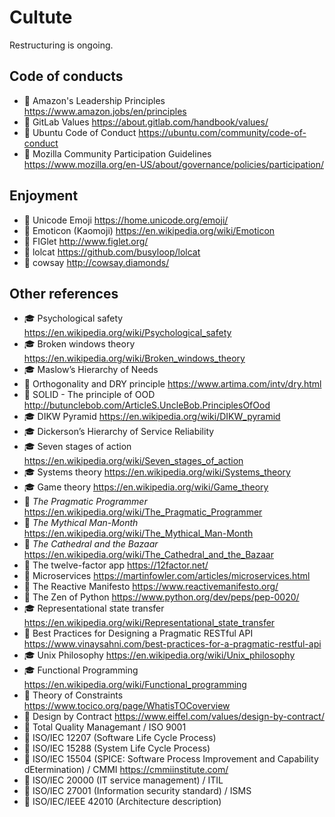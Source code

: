 # Cultute

Restructuring is ongoing.

## Code of conducts

* 📃 Amazon's Leadership Principles <https://www.amazon.jobs/en/principles>
* 📃 GitLab Values <https://about.gitlab.com/handbook/values/>
* 📃 Ubuntu Code of Conduct <https://ubuntu.com/community/code-of-conduct>
* 📃 Mozilla Community Participation Guidelines <https://www.mozilla.org/en-US/about/governance/policies/participation/>

## Enjoyment

* 📗 Unicode Emoji <https://home.unicode.org/emoji/>
* 📃 Emoticon (Kaomoji) <https://en.wikipedia.org/wiki/Emoticon>
* 🔷 FIGlet <http://www.figlet.org/>
* 🔷 lolcat <https://github.com/busyloop/lolcat>
* 🔷 cowsay <http://cowsay.diamonds/>

## Other references

* 🎓 Psychological safety <https://en.wikipedia.org/wiki/Psychological_safety>
* 🎓 Broken windows theory <https://en.wikipedia.org/wiki/Broken_windows_theory>
* 🎓 Maslow’s Hierarchy of Needs
* 📃 Orthogonality and DRY principle <https://www.artima.com/intv/dry.html>
* 📃 SOLID - The principle of OOD <http://butunclebob.com/ArticleS.UncleBob.PrinciplesOfOod>
* 🎓 DIKW Pyramid <https://en.wikipedia.org/wiki/DIKW_pyramid>
* 🎓 Dickerson’s Hierarchy of Service Reliability
* 🎓 Seven stages of action <https://en.wikipedia.org/wiki/Seven_stages_of_action>
* 🎓 Systems theory <https://en.wikipedia.org/wiki/Systems_theory>
* 🎓 Game theory <https://en.wikipedia.org/wiki/Game_theory>
* 📕 _The Pragmatic Programmer_ <https://en.wikipedia.org/wiki/The_Pragmatic_Programmer>
* 📕 _The Mythical Man-Month_ <https://en.wikipedia.org/wiki/The_Mythical_Man-Month>
* 📕 _The Cathedral and the Bazaar_ <https://en.wikipedia.org/wiki/The_Cathedral_and_the_Bazaar>
* 📃 The twelve-factor app <https://12factor.net/>
* 📃 Microservices <https://martinfowler.com/articles/microservices.html>
* 📃 The Reactive Manifesto <https://www.reactivemanifesto.org/>
* 📃 The Zen of Python <https://www.python.org/dev/peps/pep-0020/>
* 🎓 Representational state transfer <https://en.wikipedia.org/wiki/Representational_state_transfer>
* 📃 Best Practices for Designing a Pragmatic RESTful API <https://www.vinaysahni.com/best-practices-for-a-pragmatic-restful-api>
* 🎓 Unix Philosophy <https://en.wikipedia.org/wiki/Unix_philosophy>
* 🎓 Functional Programming <https://en.wikipedia.org/wiki/Functional_programming>
* 📙 Theory of Constraints <https://www.tocico.org/page/WhatisTOCoverview>
* 📙 Design by Contract <https://www.eiffel.com/values/design-by-contract/>
* 📗 Total Quality Managemant / ISO 9001
* 📗 ISO/IEC 12207 (Software Life Cycle Process)
* 📗 ISO/IEC 15288 (System Life Cycle Process)
* 📗 ISO/IEC 15504 (SPICE: Software Process Improvement and Capability dEtermination) / CMMI <https://cmmiinstitute.com/>
* 📗 ISO/IEC 20000 (IT service management) / ITIL
* 📗 ISO/IEC 27001 (Information security standard) / ISMS
* 📗 ISO/IEC/IEEE 42010 (Architecture description)
